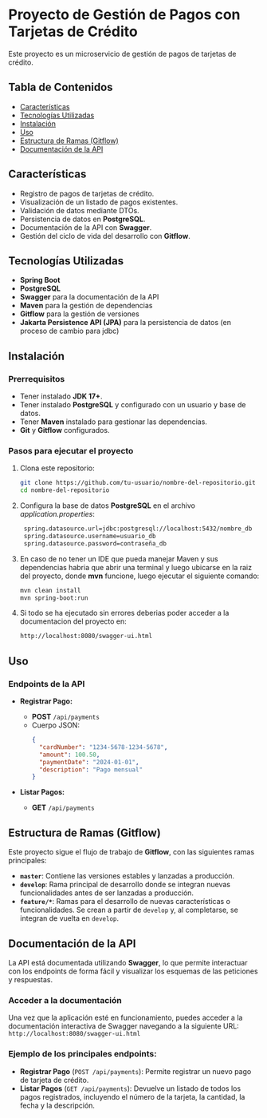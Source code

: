 # Proyecto de Gestión de Pagos con Tarjetas de Crédito

Este proyecto es un microservicio de gestión de pagos de tarjetas de crédito.

## Tabla de Contenidos
- [Características](#características)
- [Tecnologías Utilizadas](#tecnologías-utilizadas)
- [Instalación](#instalación)
- [Uso](#uso)
- [Estructura de Ramas (Gitflow)](#estructura-de-ramas-gitflow)
- [Documentación de la API](#documentación-de-la-api)

## Características
- Registro de pagos de tarjetas de crédito.
- Visualización de un listado de pagos existentes.
- Validación de datos mediante DTOs.
- Persistencia de datos en **PostgreSQL**.
- Documentación de la API con **Swagger**.
- Gestión del ciclo de vida del desarrollo con **Gitflow**.

## Tecnologías Utilizadas
- **Spring Boot**
- **PostgreSQL**
- **Swagger** para la documentación de la API
- **Maven** para la gestión de dependencias
- **Gitflow** para la gestión de versiones
- **Jakarta Persistence API (JPA)** para la persistencia de datos (en proceso de cambio para jdbc)

## Instalación

### Prerrequisitos
- Tener instalado **JDK 17+**.
- Tener instalado **PostgreSQL** y configurado con un usuario y base de datos.
- Tener **Maven** instalado para gestionar las dependencias.
- **Git** y **Gitflow** configurados.

### Pasos para ejecutar el proyecto

1. Clona este repositorio:

   ```bash
   git clone https://github.com/tu-usuario/nombre-del-repositorio.git
   cd nombre-del-repositorio

2. Configura la base de datos **PostgreSQL** en el archivo *application.properties*:

   ```bash
    spring.datasource.url=jdbc:postgresql://localhost:5432/nombre_db
    spring.datasource.username=usuario_db
    spring.datasource.password=contraseña_db

3. En caso de no tener un IDE que pueda manejar Maven y sus dependencias habria que abrir una terminal y luego ubicarse
   en la raiz del proyecto, donde **mvn** funcione, luego ejecutar el siguiente comando:

    ```bash
    mvn clean install
    mvn spring-boot:run

4. Si todo se ha ejecutado sin errores deberias poder acceder a la documentacion del proyecto en:

    ```bash
   http://localhost:8080/swagger-ui.html


## Uso

### Endpoints de la API

- **Registrar Pago:**
    - **POST** `/api/payments`
    - Cuerpo JSON:
      ```json
      {
        "cardNumber": "1234-5678-1234-5678",
        "amount": 100.50,
        "paymentDate": "2024-01-01",
        "description": "Pago mensual"
      }
      ```

- **Listar Pagos:**
    - **GET** `/api/payments`

## Estructura de Ramas (Gitflow)

Este proyecto sigue el flujo de trabajo de **Gitflow**, con las siguientes ramas principales:

- **`master`**: Contiene las versiones estables y lanzadas a producción.
- **`develop`**: Rama principal de desarrollo donde se integran nuevas funcionalidades antes de ser lanzadas a producción.
- **`feature/*`**: Ramas para el desarrollo de nuevas características o funcionalidades. Se crean a partir de `develop` y, al completarse, se integran de vuelta en `develop`.

## Documentación de la API

La API está documentada utilizando **Swagger**, lo que permite interactuar con los endpoints de forma fácil y visualizar los esquemas de las peticiones y respuestas.

### Acceder a la documentación

Una vez que la aplicación esté en funcionamiento, puedes acceder a la documentación interactiva de Swagger navegando a la siguiente URL:
`http://localhost:8080/swagger-ui.html`

### Ejemplo de los principales endpoints:

- **Registrar Pago** (`POST /api/payments`): Permite registrar un nuevo pago de tarjeta de crédito.
- **Listar Pagos** (`GET /api/payments`): Devuelve un listado de todos los pagos registrados, incluyendo el número de la tarjeta, la cantidad, la fecha y la descripción.

